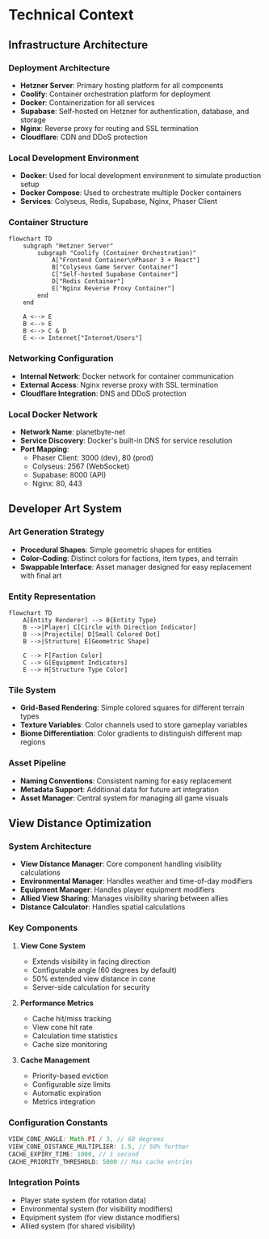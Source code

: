 # Technical Context

## Infrastructure Architecture

### Deployment Architecture
- **Hetzner Server**: Primary hosting platform for all components
- **Coolify**: Container orchestration platform for deployment
- **Docker**: Containerization for all services
- **Supabase**: Self-hosted on Hetzner for authentication, database, and storage
- **Nginx**: Reverse proxy for routing and SSL termination
- **Cloudflare**: CDN and DDoS protection

### Local Development Environment
- **Docker**: Used for local development environment to simulate production setup
- **Docker Compose**: Used to orchestrate multiple Docker containers
- **Services**: Colyseus, Redis, Supabase, Nginx, Phaser Client

### Container Structure
```mermaid
flowchart TD
    subgraph "Hetzner Server"
        subgraph "Coolify (Container Orchestration)"
            A["Frontend Container\nPhaser 3 + React"]
            B["Colyseus Game Server Container"]
            C["Self-hosted Supabase Container"]
            D["Redis Container"]
            E["Nginx Reverse Proxy Container"]
        end
    end
    
    A <--> E
    B <--> E
    B <--> C & D
    E <--> Internet["Internet/Users"]
```

### Networking Configuration
- **Internal Network**: Docker network for container communication
- **External Access**: Nginx reverse proxy with SSL termination
- **Cloudflare Integration**: DNS and DDoS protection

### Local Docker Network
- **Network Name**: planetbyte-net
- **Service Discovery**: Docker's built-in DNS for service resolution
- **Port Mapping**:
  - Phaser Client: 3000 (dev), 80 (prod)
  - Colyseus: 2567 (WebSocket)
  - Supabase: 8000 (API)
  - Nginx: 80, 443

## Developer Art System

### Art Generation Strategy
- **Procedural Shapes**: Simple geometric shapes for entities
- **Color-Coding**: Distinct colors for factions, item types, and terrain
- **Swappable Interface**: Asset manager designed for easy replacement with final art

### Entity Representation
```mermaid
flowchart TD
    A[Entity Renderer] --> B{Entity Type}
    B -->|Player| C[Circle with Direction Indicator]
    B -->|Projectile| D[Small Colored Dot]
    B -->|Structure| E[Geometric Shape]
    
    C --> F[Faction Color]
    C --> G[Equipment Indicators]
    E --> H[Structure Type Color]
```

### Tile System
- **Grid-Based Rendering**: Simple colored squares for different terrain types
- **Texture Variables**: Color channels used to store gameplay variables
- **Biome Differentiation**: Color gradients to distinguish different map regions

### Asset Pipeline
- **Naming Conventions**: Consistent naming for easy replacement
- **Metadata Support**: Additional data for future art integration
- **Asset Manager**: Central system for managing all game visuals

## View Distance Optimization

### System Architecture
- **View Distance Manager**: Core component handling visibility calculations
- **Environmental Manager**: Handles weather and time-of-day modifiers
- **Equipment Manager**: Handles player equipment modifiers
- **Allied View Sharing**: Manages visibility sharing between allies
- **Distance Calculator**: Handles spatial calculations

### Key Components
1. **View Cone System**
   - Extends visibility in facing direction
   - Configurable angle (60 degrees by default)
   - 50% extended view distance in cone
   - Server-side calculation for security

2. **Performance Metrics**
   - Cache hit/miss tracking
   - View cone hit rate
   - Calculation time statistics
   - Cache size monitoring

3. **Cache Management**
   - Priority-based eviction
   - Configurable size limits
   - Automatic expiration
   - Metrics integration

### Configuration Constants
```typescript
VIEW_CONE_ANGLE: Math.PI / 3, // 60 degrees
VIEW_CONE_DISTANCE_MULTIPLIER: 1.5, // 50% further
CACHE_EXPIRY_TIME: 1000, // 1 second
CACHE_PRIORITY_THRESHOLD: 5000 // Max cache entries
```

### Integration Points
- Player state system (for rotation data)
- Environmental system (for visibility modifiers)
- Equipment system (for view distance modifiers)
- Allied system (for shared visibility)